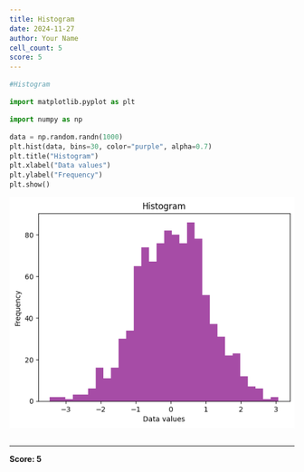 ```yaml
---
title: Histogram
date: 2024-11-27
author: Your Name
cell_count: 5
score: 5
---
```


```python
#Histogram
```


```python
import matplotlib.pyplot as plt
```


```python
import numpy as np
```


```python
data = np.random.randn(1000)
plt.hist(data, bins=30, color="purple", alpha=0.7)
plt.title("Histogram")
plt.xlabel("Data values")
plt.ylabel("Frequency")
plt.show()
```


    
![png](Histogram_files/Histogram_3_0.png)
    



```python

```


---
**Score: 5**
